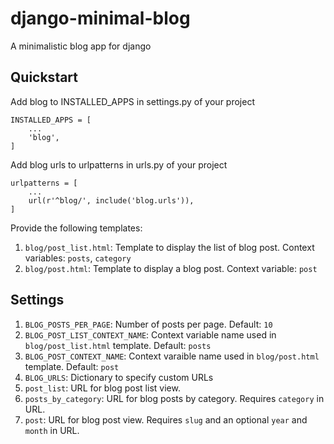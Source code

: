 # django-minimal-blog
A minimalistic blog app for django
## Quickstart
Add blog to INSTALLED_APPS in settings.py of your project
```
INSTALLED_APPS = [
    ...
    'blog',
]
```
Add blog urls to urlpatterns in urls.py of your project
```
urlpatterns = [
    ...
    url(r'^blog/', include('blog.urls')),
]
```
Provide the following templates:

1. `blog/post_list.html`: Template to display the list of blog post. Context variables: `posts`, `category`
2. `blog/post.html`: Template to display a blog post. Context variable: `post`

## Settings

1. `BLOG_POSTS_PER_PAGE`: Number of posts per page. Default: `10`
2. `BLOG_POST_LIST_CONTEXT_NAME`: Context variable name used in `blog/post_list.html` template. Default: `posts`
3. `BLOG_POST_CONTEXT_NAME`: Context varaible name used in `blog/post.html` template. Default: `post`
4. `BLOG_URLS`: Dictionary to specify custom URLs
  1. `post_list`: URL for blog post list view.
  2. `posts_by_category`: URL for blog posts by category. Requires `category` in URL.
  3. `post`: URL for blog post view. Requires `slug` and an optional `year` and `month` in URL.
